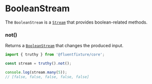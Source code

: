 # BooleanStream

The `BooleanStream` is a [`Stream`](stream.md) that provides boolean-related methods.

### not()

Returns a [`BooleanStream`](booleanstream.md) that changes the produced input.

```typescript
import { truthy } from '@fluentfixture/core';

const stream = truthy().not();

console.log(stream.many(5));
// [false, false, false, false, false]
```
